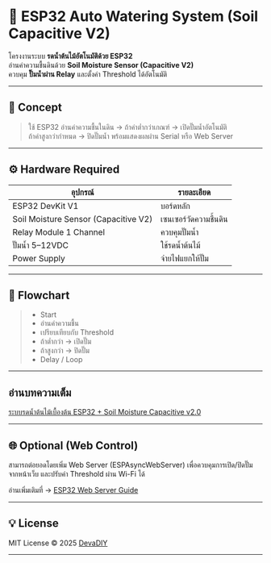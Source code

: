 # 🌿 ESP32 Auto Watering System (Soil Capacitive V2)

โครงงานระบบ **รดน้ำต้นไม้อัตโนมัติด้วย ESP32**  
อ่านค่าความชื้นดินด้วย **Soil Moisture Sensor (Capacitive V2)**  
ควบคุม **ปั๊มน้ำผ่าน Relay** และตั้งค่า Threshold ได้อัตโนมัติ

---

## 🧠 Concept
> ใช้ ESP32 อ่านค่าความชื้นในดิน → ถ้าค่าต่ำกว่าเกณฑ์ → เปิดปั๊มน้ำอัตโนมัติ  
> ถ้าค่าสูงกว่ากำหนด → ปิดปั๊มน้ำ พร้อมแสดงผลผ่าน Serial หรือ Web Server

---

## ⚙️ Hardware Required
| อุปกรณ์ | รายละเอียด |
|----------|-------------|
| ESP32 DevKit V1 | บอร์ดหลัก |
| Soil Moisture Sensor (Capacitive V2) | เซนเซอร์วัดความชื้นดิน |
| Relay Module 1 Channel | ควบคุมปั๊มน้ำ |
| ปั๊มน้ำ 5–12VDC | ใช้รดน้ำต้นไม้ |
| Power Supply | จ่ายไฟแยกให้ปั๊ม |

---

## 🧾 Flowchart 
> - Start  
> - อ่านค่าความชื้น  
> - เปรียบเทียบกับ Threshold  
> - ถ้าต่ำกว่า → เปิดปั๊ม  
> - ถ้าสูงกว่า → ปิดปั๊ม  
> - Delay / Loop  

---

## อ่านบทความเต็ม
[ระบบรดน้ำต้นไม้เบื้องต้น ESP32 + Soil Moisture Capacitive v2.0](https://devadiy.com/esp32-auto-watering-soil-capacitive-v2-threshold/)

---

## 🌐 Optional (Web Control)

สามารถต่อยอดโดยเพิ่ม Web Server (ESPAsyncWebServer)
เพื่อควบคุมการเปิด/ปิดปั๊มจากหน้าเว็บ และปรับค่า Threshold ผ่าน Wi-Fi ได้

อ่านเพิ่มเติมที่ → [ESP32 Web Server Guide](https://devadiy.com/esp32-espasyncwebserver-guide/)

---

## 💡 License

MIT License © 2025 [DevaDIY](https://devadiy.com/)

---


